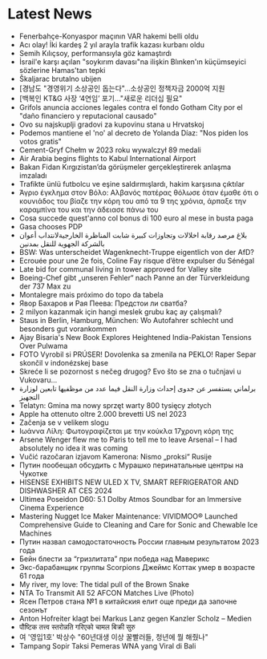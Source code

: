# Latest News
-  Fenerbahçe-Konyaspor maçının VAR hakemi belli oldu
-  Acı olay! İki kardeş 2 yıl arayla trafik kazası kurbanı oldu
-  Semih Kılıçsoy, performansıyla göz kamaştırdı
-  İsrail'e karşı açılan "soykırım davası"na ilişkin Blınken'ın küçümseyici sözlerine Hamas'tan tepki
-  Škaljarac brutalno ubijen
-  [경남도 "경영위기 소상공인 돕는다"…소상공인 정책자금 2000억 지원
-  [백복인 KT&G 사장 ‘4연임’ 포기…"새로운 리더십 필요"
-  Grifols anuncia acciones legales contra el fondo Gotham City por el "daño financiero y reputacional causado"
-  Ovo su najskuplji gradovi za kupovinu stana u Hrvatskoj
-  Podemos mantiene el 'no' al decreto de Yolanda Díaz: "Nos piden los votos gratis"
-  Cement-Gryf Chełm w 2023 roku wywalczył 89 medali
-  Air Arabia begins flights to Kabul International Airport
-  Bakan Fidan Kırgızistan’da görüşmeler gerçekleştirerek anlaşma imzaladı
-  Trafikte ünlü futbolcu ve eşine saldırmışlardı, hakim karşısına çıktılar
-  Άγριο έγκλημα στον Βόλο: Αλβανός πατέρας θόλωσε όταν έμαθε ότι ο κουνιάδος του βίαζε την κόρη του από τα 9 της χρόνια, άρπαξε την καραμπίνα του και την άδειασε πάνω του
-  Cosa succede quest'anno col bonus di 100 euro al mese in busta paga
-  Gasa chooses PDP
-  بلاغ مرصد رقابة اخلالات وتجاوزات كبيرة شابت المناظرة الخارجيةلانتداب أعوان بالشركة الجهوية للنقل بمدنين
-  BSW: Was unterscheidet Wagenknecht-Truppe eigentlich von der AfD?
-  Ecrouée pour une 2e fois, Coline Fay risque d’être expulser du Sénégal
-  Late bid for communal living in tower approved for Valley site
-  Boeing-Chef gibt „unseren Fehler“ nach Panne an der Türverkleidung der 737 Max zu
-  Montalegre mais próximo do topo da tabela
-  Явор Бахаров и Рая Пеева: Предстои ли сватба?
-  2 milyon kazanmak için hangi meslek grubu kaç ay çalışmalı?
-  Staus in Berlin, Hamburg, München: Wo Autofahrer schlecht und besonders gut vorankommen
-  Ajay Bisaria's New Book Explores Heightened India-Pakistan Tensions Over Pulwama
-  FOTO Vyrobil si PRÚSER! Dovolenka sa zmenila na PEKLO! Raper Separ skončil v indonézskej base
-  Skreće li se pozornost s nečeg drugog? Evo što se zna o tučnjavi u Vukovaru…
-  برلماني يستفسر عن جدوى إحداث وزارة النقل فيما عدد من موظفيها تابعين لوزارة التجهيز
-  Telatyn: Gmina ma nowy sprzęt warty 800 tysięcy złotych
-  Apple ha ottenuto oltre 2.000 brevetti US nel 2023
-  Začenja se v velikem slogu
-  Ιωάννα Λίλη: Φωτογραφίζεται με την κούκλα 17χρονη κόρη της
-  Arsene Wenger flew me to Paris to tell me to leave Arsenal – I had absolutely no idea it was coming
-  Vučić razočaran izjavom Kamerona: Nismo „proksi“ Rusije
-  Путин пообещал обсудить с Мурашко перинатальные центры на Чукотке
-  HISENSE EXHIBITS NEW ULED X TV, SMART REFRIGERATOR AND DISHWASHER AT CES 2024
-  Ultimea Poseidon D60: 5.1 Dolby Atmos Soundbar for an Immersive Cinema Experience
-  Mastering Nugget Ice Maker Maintenance: VIVIDMOO® Launched Comprehensive Guide to Cleaning and Care for Sonic and Chewable Ice Machines
-  Путин назвал самодостаточность России главным результатом 2023 года
-  Бейн блести за “гризлитата” при победа над Маверикс
-  Экс-барабанщик группы Scorpions Джеймс Коттак умер в возрасте 61 года
-  My river, my love: The tidal pull of the Brown Snake
-  NTA To Transmit All 52 AFCON Matches Live (Photo)
-  Ясен Петров стана №1 в китайския елит още преди да започне сезонът
-  Anton Hofreiter klagt bei Markus Lanz gegen Kanzler Scholz – Medien
-  पौष्टिक तत्त्व स्तरोन्नति गरिएको चामल बिक्री सुरु
-  여 '영입1호' 박상수 "60년대생 이상 꿀빨러들, 청년에 뭘 해줬나"
-  Tampang Sopir Taksi Pemeras WNA yang Viral di Bali
